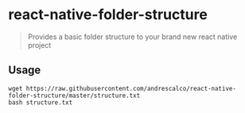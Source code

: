 # react-native-folder-structure
> Provides a basic folder structure to your brand new react native project

## Usage

```
wget https://raw.githubusercontent.com/andrescalco/react-native-folder-structure/master/structure.txt
bash structure.txt
```
